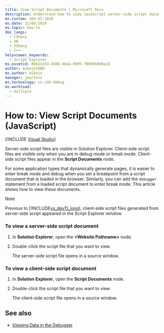 ```yaml
---
title: View Script Documents | Microsoft Docs
description: Understand how to view JavaScript server-side script documents in Visual Studio using Solution Explorer.
ms.custom: SEO-VS-2020
ms.date: 11/05/2019
ms.topic: how-to
dev_langs: 
  - CSharp
  - VB
  - FSharp
  - C++
helpviewer_keywords: 
  - Script Explorer
ms.assetid: 8b621e53-4508-4b4a-9995-70995b0b9ac8
author: mikejo5000
ms.author: mikejo
manager: jmartens
ms.technology: vs-ide-debug
ms.workload: 
  - multiple
---
```

# How to: View Script Documents (JavaScript)

 [!INCLUDE [Visual Studio](~/includes/applies-to-version/vs-not-mac.md)]

Server-side script files are visible in Solution Explorer. Client-side script files are visible only when you are in debug mode or break mode. Client-side script files appear in the **Script Documents** node.

For some application types that dynamically generate pages, it is easier to enter break mode and debug when you set a breakpoint from a script document that is loaded in the browser. Similarly, you can add the `debugger` statement from a loaded script document to enter break mode. This article shows how to view these documents.

> [!NOTE]
> Previous to [!INCLUDE[vs_dev11_long](../data-tools/includes/vs_dev11_long_md.md)], client-side script files generated from server-side script appeared in the Script Explorer window.

### To view a server-side script document

1. In **Solution Explorer**, open the **\<Website Pathname>** node.

2. Double-click the script file that you want to view.

     The server-side script file opens in a source window.

### To view a client-side script document

1. In **Solution Explorer**, open the **Script Documents** node.

2. Double-click the script file that you want to view.

     The client-side script file opens in a source window.

## See also
- [Viewing Data in the Debugger](../debugger/viewing-data-in-the-debugger.md)